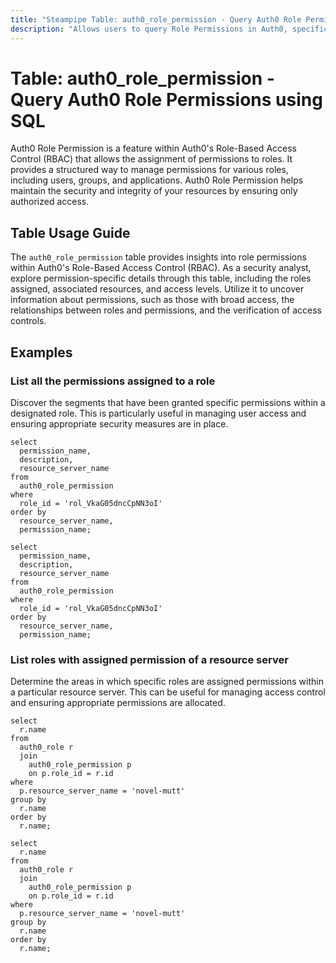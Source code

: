 ```yaml
---
title: "Steampipe Table: auth0_role_permission - Query Auth0 Role Permissions using SQL"
description: "Allows users to query Role Permissions in Auth0, specifically the permissions assigned to each role, providing insights into role-based access control and potential security risks."
---
```


# Table: auth0_role_permission - Query Auth0 Role Permissions using SQL

Auth0 Role Permission is a feature within Auth0's Role-Based Access Control (RBAC) that allows the assignment of permissions to roles. It provides a structured way to manage permissions for various roles, including users, groups, and applications. Auth0 Role Permission helps maintain the security and integrity of your resources by ensuring only authorized access.

## Table Usage Guide

The `auth0_role_permission` table provides insights into role permissions within Auth0's Role-Based Access Control (RBAC). As a security analyst, explore permission-specific details through this table, including the roles assigned, associated resources, and access levels. Utilize it to uncover information about permissions, such as those with broad access, the relationships between roles and permissions, and the verification of access controls.

## Examples

### List all the permissions assigned to a role
Discover the segments that have been granted specific permissions within a designated role. This is particularly useful in managing user access and ensuring appropriate security measures are in place.

```sql+postgres
select
  permission_name,
  description,
  resource_server_name
from
  auth0_role_permission
where
  role_id = 'rol_VkaG05dncCpNN3oI'
order by
  resource_server_name,
  permission_name;
```

```sql+sqlite
select
  permission_name,
  description,
  resource_server_name
from
  auth0_role_permission
where
  role_id = 'rol_VkaG05dncCpNN3oI'
order by
  resource_server_name,
  permission_name;
```

### List roles with assigned permission of a resource server
Determine the areas in which specific roles are assigned permissions within a particular resource server. This can be useful for managing access control and ensuring appropriate permissions are allocated.

```sql+postgres
select
  r.name
from
  auth0_role r
  join
    auth0_role_permission p
    on p.role_id = r.id
where
  p.resource_server_name = 'novel-mutt'
group by
  r.name
order by
  r.name;
```

```sql+sqlite
select
  r.name
from
  auth0_role r
  join
    auth0_role_permission p
    on p.role_id = r.id
where
  p.resource_server_name = 'novel-mutt'
group by
  r.name
order by
  r.name;
```